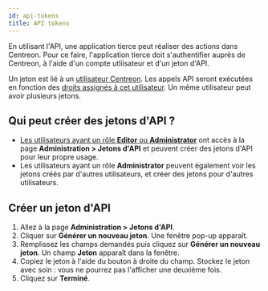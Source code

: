 ```yaml
---
id: api-tokens
title: API tokens
---
```


En utilisant l'API, une application tierce peut réaliser des actions dans Centreon. Pour ce faire, l'application tierce doit s'authentifier auprès de Centreon, à l'aide d'un compte utliisateur et d'un jeton d'API.

Un jeton est lié à un [utilisateur Centreon](../users/users.md). Les appels API seront exécutées en fonction des [droits assignés à cet utilisateur](../users/users.md#user-roles). Un même utilisateur peut avoir plusieurs jetons.

## Qui peut créer des jetons d'API ?

* [Les utilisateurs ayant un rôle **Editor** ou **Administrator**](../users/users.md#user-roles) ont accès à la page **Administration > Jetons d'API** et peuvent créer des jetons d'API pour leur propre usage.
* Les utilisateurs ayant un rôle **Administrator** peuvent également voir les jetons créés par d'autres utilisateurs, et créer des jetons pour d'autres utilisateurs.

## Créer un jeton d'API

1. Allez à la page **Administration > Jetons d'API**.
2. Cliquer sur **Générer un nouveau jeton**. Une fenêtre pop-up apparaît.
3. Remplissez les champs demandés puis cliquez sur **Générer un nouveau jeton**. Un champ **Jeton** apparaît dans la fenêtre.
4. Copiez le jeton à l'aide du bouton à droite du champ. Stockez le jeton avec soin : vous ne pourrez pas l'afficher une deuxième fois.
5. Cliquez sur **Terminé**.
